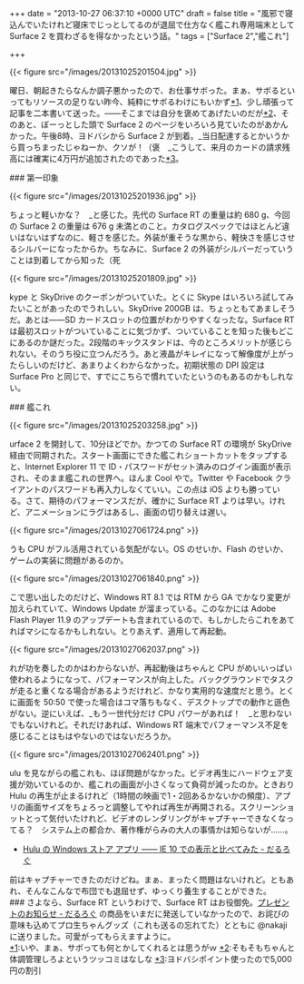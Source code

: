
+++
date = "2013-10-27 06:37:10 +0000 UTC"
draft = false
title = "風邪で寝込んでいたけれど寝床でじっとしてるのが退屈で仕方なく艦これ専用端末として Surface 2 を買わざるを得なかったという話。"
tags = ["Surface 2","艦これ"]

+++


{{< figure src="/images/20131025201504.jpg"  >}}

曜日、朝起きたらなんか調子悪かったので、お仕事サボった。まぁ、サボるといってもリソースの足りない昨今、純粋にサボるわけにもいかず<a href="#f-1c49198c" name="fn-1c49198c" title="いや、まぁ、サボっても何とかしてくれるとは思うがｗ">*1</a>、少し頑張って記事を二本書いて送った。――そこまでは自分を褒めてあげたいのだが<a href="#f-0640e5e3" name="fn-0640e5e3" title="そもそもちゃんと体調管理しろよというツッコミはなしな">*2</a>、そのあと、ぼーっとした頭で Surface 2 のページをいろいろ見ていたのがあかんかった。午後8時、ヨドバシから Surface 2 が到着。_当日配達するとかいうから買っちまったじゃねーか、クソが！（褒　_こうして、来月のカードの請求残高には確実に4万円が追加されたのであった<a href="#f-dc7216ff" name="fn-dc7216ff" title="ヨドバシポイント使ったので5,000円の割引">*3</a>。

<div class="section">
    ### 第一印象
    

{{< figure src="/images/20131025201936.jpg"  >}}

ちょっと軽いかな？　_と感じた。先代の Surface RT の重量は約 680 g、今回の Surface 2 の重量は 676 g 未満とのこと。カタログスペックではほとんど違いはないはずなのに、軽さを感じた。外装が重そうな黒から、軽快さを感じさせるシルバーになったからか。ちなみに、Surface 2 の外装がシルバーだっていうことは到着してから知った（死

{{< figure src="/images/20131025201809.jpg"  >}}

kype と SkyDrive のクーポンがついていた。とくに Skype はいろいろ試してみたいことがあったのでうれしい。SkyDrive 200GB は、ちょっともてあましそうだ。あとは――SD カードスロットの位置がわかりやすくなったな。Surface RT は最初スロットがついていることに気づかず、ついていることを知った後もどこにあるのか謎だった。2段階のキックスタンドは、今のところメリットが感じられない。そのうち役に立つんだろう。あと液晶がキレイになって解像度が上がったらしいのだけど、あまりよくわからなかった。初期状態の DPI 設定は Surface Pro と同じで、すでにこちらで慣れていたというのもあるのかもしれない。

</div>
<div class="section">
    ### 艦これ
    

{{< figure src="/images/20131025203258.jpg"  >}}

urface 2 を開封して、10分ほどでか。かつての Surface RT の環境が SkyDrive 経由で同期された。スタート画面にできた艦これショートカットをタップすると、Internet Explorer 11 で ID・パスワードがセット済みのログイン画面が表示され、そのまま艦これの世界へ。ほんま Cool やで。Twitter や Facebook クライアントのパスワードも再入力しなくていい。この点は iOS よりも勝っている。さて、期待のパフォーマンスだが、確かに Surface RT よりは早い。けれど、アニメーションにラグはあるし、画面の切り替えは遅い。

{{< figure src="/images/20131027061724.png"  >}}

うも CPU がフル活用されている気配がない。OS のせいか、Flash のせいか、ゲームの実装に問題があるのか。

{{< figure src="/images/20131027061840.png"  >}}

こで思い出したのだけど、Windows RT 8.1 では RTM から GA でかなり変更が加えられていて、Windows Update が溜まっている。このなかには Adobe Flash Player 11.9 のアップデートも含まれているので、もしかしたらこれをあてればマシになるかもしれない。とりあえず、適用して再起動。

{{< figure src="/images/20131027062037.png"  >}}

れが功を奏したのかはわからないが、再起動後はちゃんと CPU がめいいっぱい使われるようになって、パフォーマンスが向上した。バックグラウンドでタスクが走ると重くなる場合があるようだけれど、かなり実用的な速度だと思う。とくに画面を 50:50 で使った場合はコマ落ちもなく、デスクトップでの動作と遜色がない。逆にいえば、_もう一世代分だけ CPU パワーがあれば！　_と思わないでもないけれど。それだけあれば、Windows RT 端末でパフォーマンス不足を感じることはもはやないのではないだろうか。

{{< figure src="/images/20131027062401.png"  >}}

ulu を見ながらの艦これも、ほぼ問題がなかった。ビデオ再生にハードウェア支援が効いているのか、艦これの画面が小さくなって負荷が減ったのか。ときおり Hulu の再生が止まるけれど（1時間の映画で1・2回あるかないかの頻度）、アプリの画面サイズをちょろっと調整してやれば再生が再開される。スクリーンショットとって気付いたけれど、ビデオのレンダリングがキャプチャーできなくなってる？　システム上の都合か、著作権がらみの大人の事情かは知らないが……。

<ul>
<li><a href="https://blog.daruyanagi.jp/entry/2012/11/11/002224">Hulu の Windows ストア アプリ ―― IE 10 での表示と比べてみた - だるろぐ</a></li>
</ul>前はキャプチャーできたのだけどね。まぁ、まったく問題はないけれど。ともあれ、そんなこんなで布団でも退屈せず、ゆっくり養生することができた。

</div>
<div class="section">
    ### さよなら、Surface RT
    というわけで、Surface RT はお役御免。<a href="https://blog.daruyanagi.jp/entry/2013/04/01/173814">プレゼントのお知らせ - だるろぐ</a> の商品をいまだに発送していなかったので、お詫びの意味も込めてプロ生ちゃんグッズ（これも送るの忘れてた）とともに @nakaji に送りました。可愛がってもらえますように。

</div><div class="footnote">
<a href="#fn-1c49198c" name="f-1c49198c" class="footnote-number">*1</a><span class="footnote-delimiter">:</span><span class="footnote-text">いや、まぁ、サボっても何とかしてくれるとは思うがｗ</span>
<a href="#fn-0640e5e3" name="f-0640e5e3" class="footnote-number">*2</a><span class="footnote-delimiter">:</span><span class="footnote-text">そもそもちゃんと体調管理しろよというツッコミはなしな</span>
<a href="#fn-dc7216ff" name="f-dc7216ff" class="footnote-number">*3</a><span class="footnote-delimiter">:</span><span class="footnote-text">ヨドバシポイント使ったので5,000円の割引</span>
</div>

